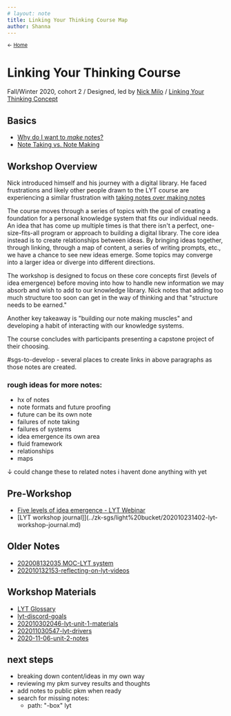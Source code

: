 ```yaml
---
# layout: note
title: Linking Your Thinking Course Map
author: Shanna
---
```


<small>← [Home](../home-note)</small>

# Linking Your Thinking Course
Fall/Winter 2020, cohort 2 /
Designed, led by [Nick Milo](../../zk-public/-nick-milo) / 
[Linking Your Thinking Concept](linking-your-thinking)

## Basics
- [Why do I want to *make* notes?](shanna-as-note-maker)
- [Note Taking vs. Note Making](note-taking-vs-note-making)







## Workshop Overview

Nick introduced himself and his journey with a digital library. He faced frustrations and likely other people drawn to the LYT course are experiencing a similar frustration with [taking notes over making notes](note-taking-vs-note-making.md)

The course moves through a series of topics with the goal of creating a foundation for a personal knowledge system that fits our individual needs. An idea that has come up multiple times is that there isn't a perfect, one-size-fits-all program or approach to building a digital library. The core idea instead is to create relationships between ideas. By bringing ideas together, through linking, through a map of content, a series of writing prompts, etc., we have a chance to see new ideas emerge. Some topics may converge into a larger idea or diverge into different directions.

The workshop is designed to focus on these core concepts first (levels of idea emergence) before moving into how to handle new information we may absorb and wish to add to our knowledge library. Nick notes that adding too much structure too soon can get in the way of thinking and that "structure needs to be earned."

Another key takeaway is "building our note making muscles" and developing a habit of interacting with our knowledge systems.

The course concludes with participants presenting a capstone project of their choosing.

#sgs-to-develop - several places to create links in above paragraphs as those notes are created.






### rough ideas for more notes:

- hx of notes
- note formats and future proofing
- future can be its own note
- failures of note taking
- failures of systems
- idea emergence its own area
- fluid framework
- relationships
- maps





↓ could change these to related notes i havent done anything with yet

## Pre-Workshop
- [Five levels of idea emergence - LYT Webinar](../zz%20lyt%20bucket/2020-10-17%20LYT%20Webinar)
- [LYT workshop journal]](../zk-sgs/light%20bucket/202010231402-lyt-workshop-journal.md)




## Older Notes
- [202008132035 MOC-LYT system](../zz%20lyt%20bucket/202008132035%20MOC-LYT%20system)
- [202010132153-reflecting-on-lyt-videos](../zz%20lyt%20bucket/202010132153-reflecting-on-lyt-videos)




## Workshop Materials
- [LYT Glossary](https://publish.obsidian.md/lyt-kit/LYT+Glossary)
- [lyt-discord-goals](../zz%20lyt%20bucket/lyt-discord-goals)
- [202010302046-lyt-unit-1-materials](../zz%20lyt%20bucket/202010302046-lyt-unit-1-materials)
- [202011030547-lyt-drivers](../zz%20lyt%20bucket/202011030547-lyt-drivers)
- [2020-11-06-unit-2-notes](../zz%20lyt%20bucket/2020-11-06-unit-2-notes)


## next steps
- breaking down content/ideas in my own way
- reviewing my pkm survey results and thoughts
- add notes to public pkm when ready
- search for missing notes:  
	- path: "-box" lyt


